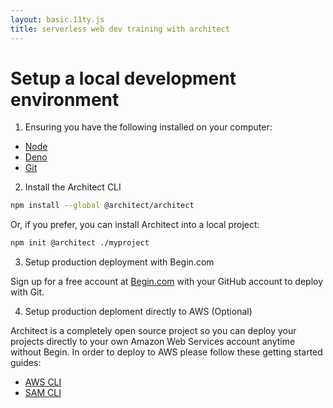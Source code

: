 ```yaml
---
layout: basic.11ty.js
title: serverless web dev training with architect
---
```


# Setup a local development environment

1. Ensuring you have the following installed on your computer:

- <a href=https://nodejs.org target=blank>Node</a>
- <a href=https://deno.land target=blank>Deno</a>
- <a href=https://git-scm.com/>Git</a>

2. Install the Architect CLI

```bash
npm install --global @architect/architect
```

Or, if you prefer, you can install Architect into a local project:

```bash
npm init @architect ./myproject
```

3. Setup production deployment with Begin.com

Sign up for a free account at [Begin.com](https://begin.com) with your GitHub account to deploy with Git.

4. Setup production deploment directly to AWS (Optional)

Architect is a completely open source project so you can deploy your projects directly to your own Amazon Web Services account anytime without Begin. In order to deploy to AWS please follow these getting started guides:

- [AWS CLI](https://docs.aws.amazon.com/cli/latest/userguide/install-cliv1.html)
- [SAM CLI](https://docs.aws.amazon.com/serverless-application-model/latest/developerguide/serverless-sam-cli-install.html)
